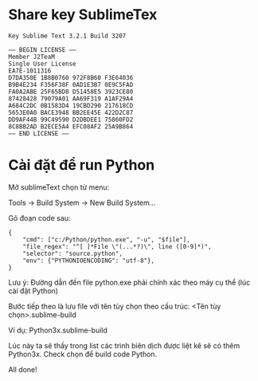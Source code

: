 # Share key SublimeTex
```
Key Sublime Text 3.2.1 Build 3207

—– BEGIN LICENSE —–
Member J2TeaM
Single User License
EA7E-1011316
D7DA350E 1B8B0760 972F8B60 F3E64036
B9B4E234 F356F38F 0AD1E3B7 0E9C5FAD
FA0A2ABE 25F65BD8 D51458E5 3923CE80
87428428 79079A01 AA69F319 A1AF29A4
A684C2DC 0B1583D4 19CBD290 217618CD
5653E0A0 BACE3948 BB2EE45E 422D2C87
DD9AF44B 99C49590 D2DBDEE1 75860FD2
8C8BB2AD B2ECE5A4 EFC08AF2 25A9B864
—— END LICENSE ——
```

# Cài đặt để run Python
Mở sublimeText chọn từ menu:

Tools -> Build System -> New Build System...

Gõ đoạn code sau:
```
{
    "cmd": ["c:/Python/python.exe", "-u", "$file"],
    "file_regex": "^[ ]*File \"(...*?)\", line ([0-9]*)",
    "selector": "source.python",
    "env": {"PYTHONIOENCODING": "utf-8"}, 
}
```
Lưu ý: Đường dẫn đến file python.exe phải chính xác theo máy cụ thể (lúc cài đặt Python)

Bước tiếp theo là lưu file với tên tùy chọn theo cấu trúc: <Tên tùy chọn>.sublime-build

Ví dụ: Python3x.sublime-build

Lúc này ta sẽ thấy trong list các trình biên dịch được liệt kê sẽ có thêm Python3x. Check chọn để build code Python.

All done!

